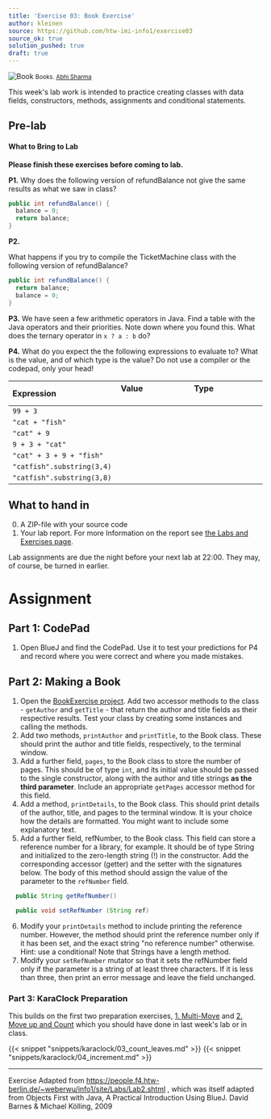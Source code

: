 ```yaml
---
title: 'Exercise 03: Book Exercise'
author: kleinen
source: https://github.com/htw-imi-info1/exercise03
source_ok: true
solution_pushed: true
draft: true
---
```


![Book](../../images/books-8314929977.jpg)
<small class = "float-right">Books. [Abhi Sharma](https://www.flickr.com/photos/abee5/8314929977/)</small>

This week's lab work is intended to practice creating classes with data fields, constructors, methods, assignments and conditional statements.

## Pre-lab

#### What to Bring to Lab

**Please finish these exercises before coming to lab.**

**P1.**
Why does the following version of refundBalance not give the same results as what we saw in class?
```java
public int refundBalance() {
  balance = 0;
  return balance;
}
```

**P2.**

What happens if you try to compile the TicketMachine class with the following version of refundBalance?
```java
public int refundBalance() {
  return balance;
  balance = 0;
}
```

**P3.** We have seen a few arithmetic operators in Java. Find a table with the Java operators and their priorities. Note down where you found this. What does the ternary operator in `x ? a : b` do?

**P4.** What do you expect the the following expressions to evaluate to? What is the value, and of which type is the value? Do not use a compiler or the codepad, only your head!


| Expression                      | Value &nbsp;&nbsp;&nbsp;&nbsp;&nbsp;&nbsp;&nbsp;&nbsp;&nbsp;&nbsp;&nbsp;&nbsp;&nbsp;&nbsp;&nbsp;&nbsp;&nbsp;&nbsp;&nbsp;&nbsp;&nbsp;&nbsp;&nbsp;&nbsp;&nbsp;&nbsp;&nbsp;| Type &nbsp;&nbsp;&nbsp;&nbsp;&nbsp;&nbsp;&nbsp;&nbsp;&nbsp;&nbsp;&nbsp;&nbsp;&nbsp;&nbsp;&nbsp;&nbsp;&nbsp;&nbsp;&nbsp;&nbsp;&nbsp;&nbsp;&nbsp;&nbsp;&nbsp;&nbsp;&nbsp;|
|:--------------------------------|:------|:-----|
| ```99 + 3```                    | ||
| ```"cat + "fish"```             |       |      |
| ```"cat" + 9```                 |       |      |
| ``` 9 + 3 + "cat" ```           |       |      |
| ```"cat" + 3 + 9 + "fish"```    |       |      |
| ```"catfish".substring(3,4)```  |       |      |
| ```"catfish".substring(3,8) ``` |       |      |


## What to hand in

0. A ZIP-file with your source code
1. Your lab report. For more Information on the report see [the Labs and Exercises page](../).

Lab assignments are due the night before your next lab at 22:00. They may, of course, be turned in earlier.


# Assignment

## Part 1: CodePad

1. Open BlueJ and find the CodePad. Use it to test your predictions for P4 and record where you were correct and where you made mistakes.

## Part 2: Making a Book
1. Open the [BookExercise project](https://github.com/htw-imi-info1/exercise03). Add two accessor methods to the class - `getAuthor` and `getTitle` - that return the author and title fields as their respective results. Test your class by creating some instances and calling the methods.
2. Add two methods, `printAuthor` and `printTitle`, to the Book class. These should print the author and title fields, respectively, to the terminal window.
3. Add a further field, `pages`, to the Book class to store the number of pages. This should be of type `int`, and its initial value should be passed to the single constructor, along with the author and title strings __as the third parameter__. Include an appropriate `getPages` accessor method for this field.
4. Add a method, `printDetails`, to the Book class. This should print details of the author, title, and pages to the terminal window. It is your choice how the details are formatted. You might want to include some explanatory text.
5. Add a further field, refNumber, to the Book class. This field can store a reference number for a library, for example. It should be of type String and initialized to the zero-length string (!) in the constructor. Add the corresponding accessor (getter) and the setter with the signatures below. The body of this method should assign the value of the parameter to the `refNumber` field.

  ```java
    public String getRefNumber()

    public void setRefNumber (String ref)
  ```
6. Modify your `printDetails` method to include printing the reference number. However, the method should print the reference number only if it has been set, and the exact string "no reference number" otherwise. Hint: use a conditional! Note that Strings have a length method.
7. Modify your `setRefNumber` mutator so that it sets the refNumber field only if the parameter is a string of at least three characters. If it is less than three, then print an error message and leave the field unchanged.

### Part 3: KaraClock Preparation
This builds on the first two preparation exercises,
[1. Multi-Move](../karaclock-complete/#1-multi-move)
and 
[2. Move up and Count](../karaclock-complete/#2-move-up-and-count) which you should have done in last week's lab or in class.

{{< snippet "snippets/karaclock/03_count_leaves.md" >}}
{{< snippet "snippets/karaclock/04_increment.md" >}}


* * *

Exercise Adapted from https://people.f4.htw-berlin.de/~weberwu/info1/site/Labs/Lab2.shtml , which was itself adapted from Objects First with Java, A Practical Introduction Using BlueJ. David Barnes & Michael Kölling, 2009

